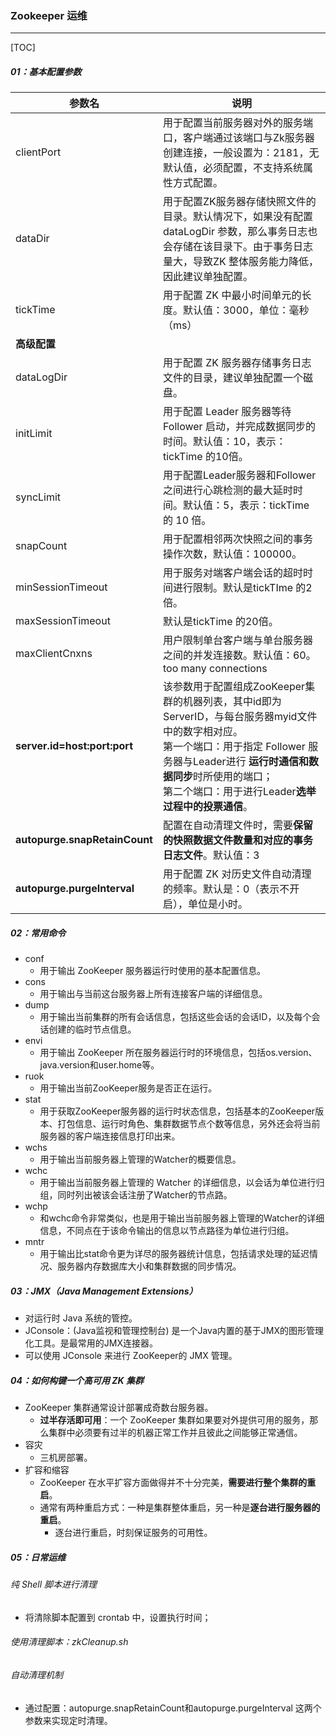### Zookeeper 运维

------

[TOC]

##### 01：基本配置参数

| 参数名                        | 说明                                                         |
| ----------------------------- | ------------------------------------------------------------ |
| clientPort                    | 用于配置当前服务器对外的服务端口，客户端通过该端口与Zk服务器创建连接，一般设置为：2181，无默认值，必须配置，不支持系统属性方式配置。 |
| dataDir                       | 用于配置ZK服务器存储快照文件的目录。默认情况下，如果没有配置 dataLogDir 参数，那么事务日志也会存储在该目录下。由于事务日志量大，导致ZK 整体服务能力降低，因此建议单独配置。 |
| tickTime                      | 用于配置  ZK 中最小时间单元的长度。默认值：3000，单位：毫秒（ms） |
| **高级配置**                  |                                                              |
| dataLogDir                    | 用于配置 ZK 服务器存储事务日志文件的目录，建议单独配置一个磁盘。 |
| initLimit                     | 用于配置 Leader 服务器等待 Follower 启动，并完成数据同步的时间。默认值：10，表示：tickTime 的10倍。 |
| syncLimit                     | 用于配置Leader服务器和Follower之间进行心跳检测的最大延时时间。默认值：5，表示：tickTime 的 10 倍。 |
| snapCount                     | 用于配置相邻两次快照之间的事务操作次数，默认值：100000。     |
| minSessionTimeout             | 用于服务对端客户端会话的超时时间进行限制。默认是tickTIme 的2倍。 |
| maxSessionTimeout             | 默认是tickTime 的20倍。                                      |
| maxClientCnxns                | 用户限制单台客户端与单台服务器之间的并发连接数。默认值：60。too many connections |
| **server.id=host:port:port**  | 该参数用于配置组成ZooKeeper集群的机器列表，其中id即为ServerID，与每台服务器myid文件中的数字相对应。<br/>第一个端口：用于指定 Follower 服务器与Leader进行 **运行时通信和数据同步**时所使用的端口；<br />第二个端口：用于进行Leader**选举过程中的投票通信**。 |
| **autopurge.snapRetainCount** | 配置在自动清理文件时，需要**保留的快照数据文件数量和对应的事务日志文件**。默认值：3 |
| **autopurge.purgeInterval**   | 用于配置 ZK 对历史文件自动清理的频率。默认是：0（表示不开启），单位是小时。 |

##### 02：常用命令

- conf
  - 用于输出 ZooKeeper 服务器运行时使用的基本配置信息。
- cons
  - 用于输出与当前这台服务器上所有连接客户端的详细信息。
- dump
  - 用于输出当前集群的所有会话信息，包括这些会话的会话ID，以及每个会话创建的临时节点信息。
- envi
  - 用于输出 ZooKeeper 所在服务器运行时的环境信息，包括os.version、java.version和user.home等。
- ruok
  - 用于输出当前ZooKeeper服务是否正在运行。
- stat
  - 用于获取ZooKeeper服务器的运行时状态信息，包括基本的ZooKeeper版本、打包信息、运行时角色、集群数据节点个数等信息，另外还会将当前服务器的客户端连接信息打印出来。
- wchs
  - 用于输出当前服务器上管理的Watcher的概要信息。
- wchc
  - 用于输出当前服务器上管理的 Watcher 的详细信息，以会话为单位进行归组，同时列出被该会话注册了Watcher的节点路。
- wchp
  - 和wchc命令非常类似，也是用于输出当前服务器上管理的Watcher的详细信息，不同点在于该命令输出的信息以节点路径为单位进行归组。
- mntr
  - 用于输出比stat命令更为详尽的服务器统计信息，包括请求处理的延迟情况、服务器内存数据库大小和集群数据的同步情况。

##### 03：JMX（Java Management Extensions）

- 对运行时 Java 系统的管控。
- JConsole：(Java监视和管理控制台) 是一个Java内置的基于JMX的图形管理化工具。是最常用的JMX连接器。
- 可以使用 JConsole 来进行 ZooKeeper的 JMX 管理。

##### 04：如何构键一个高可用 ZK 集群

- ZooKeeper 集群通常设计部署成奇数台服务器。
  - **过半存活即可用**：一个 ZooKeeper 集群如果要对外提供可用的服务，那么集群中必须要有过半的机器正常工作并且彼此之间能够正常通信。
- 容灾
  - 三机房部署。
- 扩容和缩容
  - ZooKeeper 在水平扩容方面做得并不十分完美，**需要进行整个集群的重启**。
  - 通常有两种重启方式：一种是集群整体重启，另一种是**逐台进行服务器的重启**。
    - 逐台进行重启，时刻保证服务的可用性。

##### 05：日常运维

###### 纯 Shell 脚本进行清理

- 将清除脚本配置到 crontab 中，设置执行时间；

###### 使用清理脚本：zkCleanup.sh

###### 自动清理机制

- 通过配置：autopurge.snapRetainCount和autopurge.purgeInterval 这两个参数来实现定时清理。



